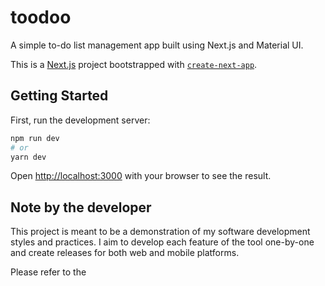 # toodoo

A simple to-do list management app built using Next.js and Material UI.

This is a [Next.js](https://nextjs.org/) project bootstrapped with [`create-next-app`](https://github.com/vercel/next.js/tree/canary/packages/create-next-app).

## Getting Started

First, run the development server:

```bash
npm run dev
# or
yarn dev
```

Open [http://localhost:3000](http://localhost:3000) with your browser to see the result.

## Note by the developer

This project is meant to be a demonstration of my software development styles and practices. I aim to develop each feature of the tool one-by-one and create releases for both web and mobile platforms.

Please refer to the 